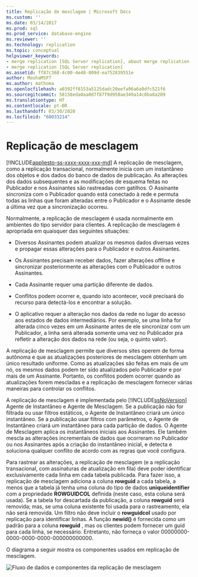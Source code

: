 ```yaml
---
title: Replicação de mesclagem | Microsoft Docs
ms.custom: ''
ms.date: 03/14/2017
ms.prod: sql
ms.prod_service: database-engine
ms.reviewer: ''
ms.technology: replication
ms.topic: conceptual
helpviewer_keywords:
- merge replication [SQL Server replication], about merge replication
- merge replication [SQL Server replication]
ms.assetid: ff87c368-4c00-4e48-809d-ea752839551e
author: MashaMSFT
ms.author: mathoma
ms.openlocfilehash: a0392ff8153a5125dadc20eefa96a6a9dfc521f6
ms.sourcegitcommit: 58158eda0aa0d7f87f9d958ae349a14c0ba8a209
ms.translationtype: HT
ms.contentlocale: pt-BR
ms.lasthandoff: 03/30/2020
ms.locfileid: "68033214"
---
```

# <a name="merge-replication"></a>Replicação de mesclagem
[!INCLUDE[appliesto-ss-xxxx-xxxx-xxx-md](../../../includes/appliesto-ss-xxxx-xxxx-xxx-md.md)]
  A replicação de mesclagem, como a replicação transacional, normalmente inicia com um instantâneo dos objetos e dos dados do banco de dados de publicação. As alterações dos dados subsequentes e as modificações de esquema feitas no Publicador e nos Assinantes são rastreadas com gatilhos. O Assinante sincroniza com o Publicador quando está conectado à rede e permuta todas as linhas que foram alteradas entre o Publicador e o Assinante desde a última vez que a sincronização ocorreu.  
  
 Normalmente, a replicação de mesclagem é usada normalmente em ambientes do tipo servidor para clientes. A replicação de mesclagem é apropriada em quaisquer das seguintes situações:  
  
-   Diversos Assinantes podem atualizar os mesmos dados diversas vezes e propagar essas alterações para o Publicador e outros Assinantes.  
  
-   Os Assinantes precisam receber dados, fazer alterações offline e sincronizar posteriormente as alterações com o Publicador e outros Assinantes.  
  
-   Cada Assinante requer uma partição diferente de dados.  
  
-   Conflitos podem ocorrer e, quando isto acontecer, você precisará do recurso para detectá-los e encontrar a solução.  
  
-   O aplicativo requer a alteração nos dados da rede no lugar do acesso aos estados de dados intermediários. Por exemplo, se uma linha for alterada cinco vezes em um Assinante antes de ele sincronizar com um Publicador, a linha será alterada somente uma vez no Publicador pra refletir a alteração dos dados na rede (ou seja, o quinto valor).  
  
 A replicação de mesclagem permite que diversos sites operem de forma autônoma e que as atualizações posteriores de mesclagem obtenham um único resultado uniforme. Como as atualizações são feitas em mais de um nó, os mesmos dados podem ter sido atualizados pelo Publicador e por mais de um Assinante. Portanto, os conflitos podem ocorrer quando as atualizações forem mescladas e a replicação de mesclagem fornecer várias maneiras para controlar os conflitos.  
  
 A replicação de mesclagem é implementada pelo [!INCLUDE[ssNoVersion](../../../includes/ssnoversion-md.md)] Agente de Instantâneo e Agente de Mesclagem. Se a publicação não for filtrada ou usar filtros estáticos, o Agente de Instantâneo criará um único instantâneo. Se a publicação usar filtros com parâmetros, o Agente de Instantâneo criará um instantâneo para cada partição de dados. O Agente de Mesclagem aplica os instantâneos iniciais aos Assinantes. Ele também mescla as alterações incrementais de dados que ocorreram no Publicador ou nos Assinantes após a criação do instantâneo inicial, e detecta e soluciona qualquer conflito de acordo com as regras que você configura.  
  
 Para rastrear as alterações, a replicação de mesclagem (e a replicação transacional, com assinaturas de atualização em fila) deve poder identificar exclusivamente cada linha em cada tabela publicada. Para fazer isso, a replicação de mesclagem adiciona a coluna **rowguid** a cada tabela, a menos que a tabela já tenha uma coluna do tipo de dados **uniqueidentifier** com a propriedade **ROWGUIDCOL** definida (neste caso, esta coluna será usada). Se a tabela for descartada da publicação, a coluna **rowguid** será removida; mas, se uma coluna existente foi usada para o rastreamento, ela não será removida. Um filtro não deve incluir o **rowguidcol** usado por replicação para identificar linhas. A função **newid()** é fornecida como um padrão para a coluna **rowguid** , mas os clientes podem fornecer um guid para cada linha, se necessário. Entretanto, não forneça o valor 00000000-0000-0000-0000-000000000000.  
  
 O diagrama a seguir mostra os componentes usados em replicação de mesclagem.  
  
 ![Fluxo de dados e componentes da replicação de mesclagem](../../../relational-databases/replication/merge/media/merge.gif "Fluxo de dados e componentes da replicação de mesclagem")  
  
  
